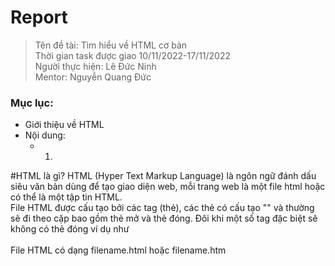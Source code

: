 # Report

>
> Tên đề tài: Tìm hiểu về HTML cơ bản  
> Thời gian task được giao 10/11/2022-17/11/2022  
> Người thực hiện: Lê Đức Ninh  
> Mentor: Nguyễn Quang Đức  
### Mục lục: 
- Giới thiệu về HTML
- Nội dung:
  - 1.
#HTML là gì?
HTML (Hyper Text Markup Language) là ngôn ngữ đánh dấu siêu văn bản dùng để tạo giao diện web, mỗi trang web là một file html hoặc có thể là một tập tin HTML.  
File HTML được cấu tạo bởi các tag (thẻ), các thẻ có cấu tạo "<elementname>" và thường sẽ đi theo cặp bao gồm thẻ mở và thẻ đóng. Đôi khi một số tag đặc biệt sẽ không có thẻ đóng ví dụ như <br>  
File HTML có dạng filename.html hoặc filename.htm
